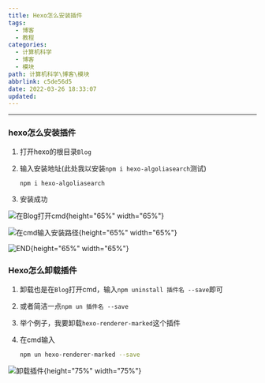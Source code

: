 ```yaml
---
title: Hexo怎么安装插件
tags:
  - 博客
  - 教程
categories:
  - 计算机科学
  - 博客
  - 模块
path: 计算机科学\博客\模块
abbrlink: c5de56d5
date: 2022-03-26 18:33:07
updated: 
---
```




---

### hexo怎么安装插件

1. 打开hexo的根目录`Blog`

2. 输入安装地址(此处我以安装`npm i hexo-algoliasearch`测试)

   ```bash npm安装 mark:1
   npm i hexo-algoliasearch
   ```

3. 安装成功

![](https://tva4.sinaimg.cn/large/0065wfS6ly8h0ntxuxa0oj30jo09njsv.jpg "在Blog打开cmd"){height="65%" width="65%"}



![](https://tva2.sinaimg.cn/large/0065wfS6ly8h0ntxktk9zj30cr02gjrc.jpg "在cmd输入安装路径"){height="65%" width="65%"}



![](https://tva3.sinaimg.cn/large/0065wfS6ly8h0nty14h5oj30lh07s0tg.jpg "END"){height="65%" width="65%"}

### Hexo怎么卸载插件

1. 卸载也是在`Blog`打开cmd，输入`npm uninstall 插件名 --save`即可

2. 或者简洁一点`npm un 插件名 --save`

3. 举个例子，我要卸载`hexo-renderer-marked`这个插件

4. 在cmd输入

   ``` bash 插件卸载 mark:1 
   npm un hexo-renderer-marked --save
   ```

![](https://tva2.sinaimg.cn/large/0065wfS6ly8h0ntxxz7wqj30lk0650t3.jpg "卸载插件"){height="75%" width="75%"}
